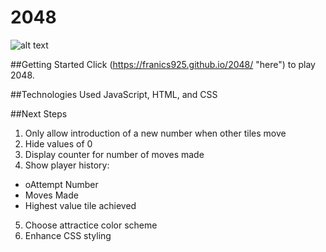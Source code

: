 # 2048
![alt text](https://imgur.com/qK6VMpn "Screenshot")

##Getting Started
Click (https://franics925.github.io/2048/ "here") to play 2048.

##Technologies Used
JavaScript, HTML, and CSS

##Next Steps
1. Only allow introduction of a new number when other tiles move
2. Hide values of 0
3. Display counter for number of moves made
4. Show player history:
  * oAttempt Number
  * Moves Made
  * Highest value tile achieved
5. Choose attractice color scheme
6. Enhance CSS styling

